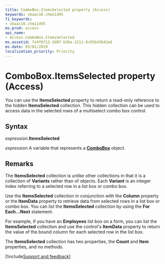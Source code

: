 ```yaml
---
title: ComboBox.ItemsSelected property (Access)
keywords: vbaac10.chm11495
f1_keywords:
- vbaac10.chm11495
ms.prod: access
api_name:
- Access.ComboBox.ItemsSelected
ms.assetid: 7e4f6f12-3d97-b36a-1211-8c95b43642e6
ms.date: 03/01/2019
localization_priority: Priority
---
```



# ComboBox.ItemsSelected property (Access)

You can use the **ItemsSelected** property to return a read-only reference to the hidden **ItemsSelected** collection. This hidden collection can be used to access data in the selected rows of a multiselect combo box control.


## Syntax

_expression_.**ItemsSelected**

_expression_ A variable that represents a **[ComboBox](Access.ComboBox.md)** object.


## Remarks

The **ItemsSelected** collection is unlike other collections in that it is a collection of **Variants** rather than of objects. Each **Variant** is an integer index referring to a selected row in a list box or combo box.

Use the **ItemsSelected** collection in conjunction with the **Column** property or the **ItemData** property to retrieve data from selected rows in a list box or combo box. You can list the **ItemsSelected** collection by using the **For Each...Next** statement.

For example, if you have an **Employees** list box on a form, you can list the **ItemsSelected** collection and use the control's **ItemData** property to return the value of the bound column for each selected row in the list box.

The **ItemsSelected** collection has two properties, the **Count** and **Item** properties, and no methods.



[!include[Support and feedback](~/includes/feedback-boilerplate.md)]